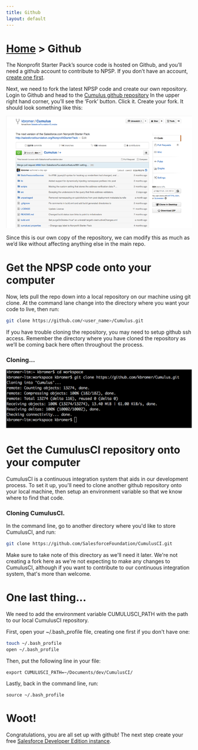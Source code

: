 ```yaml
---
title: Github
layout: default
---
```

# [Home](http://developer.salesforcefoundation.org/Cumulus/Contributor/) > Github
The Nonprofit Starter Pack’s source code is hosted on Github, and you’ll need a github account to contribute to NPSP. If you don’t have an account, [create one first](https://github.com/join).

Next, we need to fork the latest NPSP code and create our own repository.  Login to Github and head to the [Cumulus github repository](https://github.com/SalesforceFoundation/Cumulus) In the upper right hand corner, you’ll see the ‘Fork’ button.  Click it.   Create your fork.  It should look something like this:

![Forking the Cumulus Repository](img/npsp-fork-example.png)

Since this is our own copy of the repository, we can modify this as much as we’d like without affecting anything else in the main repo.

# Get the NPSP code onto your computer

Now, lets pull the repo down into a local repository on our machine using git clone.  At the command lane change into the directory where you want your code to live, then run:

```sh
git clone https://github.com/<user_name>/Cumulus.git
```

If you have trouble cloning the repository, you may need to setup github ssh access. Remember the directory where you have cloned the repository as we’ll be coming back here often throughout the process.

### Cloning…

![using git clone](img/git-clone-example.png)

# Get the CumulusCI repository onto your computer

CumulusCI is a continuous integration system that aids in our development process. To set it up, you'll need to clone another github repository onto your local machine, then setup an environment variable so that we know where to find that code.

### Cloning CumulusCI.

In the command line, go to another directory where you'd like to store CumulusCI, and run:

```sh
git clone https://github.com/SalesforceFoundation/CumulusCI.git
```

Make sure to take note of this directory as we'll need it later. We're not creating a fork here as we're not expecting to make any changes to CumulusCI, although if you want to contribute to our continuous integration system, that's more than welcome.

# One last thing...

We need to add the environment variable CUMULUSCI_PATH with the path to our local CumulusCI repository.

First, open your ~/.bash_profile file, creating one first if you don't have one:

```sh
touch ~/.bash_profile
open ~/.bash_profile
```

Then, put the following line in your file:

```
export CUMULUSCI_PATH=~/Documents/dev/CumulusCI/
```

Lastly, back in the command line, run:

```
source ~/.bash_profile
```

# Woot!

Congratulations, you are all set up with github! The next step create your free [Salesforce Developer Edition instance](Developer-Edition-Salesforce-Instance.html).
